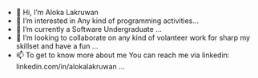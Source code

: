 - 👋 Hi, I’m Aloka Lakruwan
- 👀 I’m interested in Any kind of programming activities...
- 🌱 I’m currently a Software Undergraduate ...
- 💞️ I’m looking to collaborate on any kind of volanteer work for sharp my skillset and have a fun ...
- 📫 To get to know more about me You can reach me via linkedin: linkedin.com/in/alokalakruwan ...

<!---
AlokaLakruwan/AlokaLakruwan is a ✨ special ✨ repository because its `README.md` (this file) appears on your GitHub profile.
You can click the Preview link to take a look at your changes.
--->
